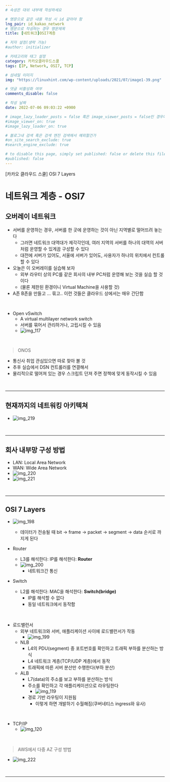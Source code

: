 ```yaml
---
# 속성은 대쉬 내부에 작성하세요

# 영문으로 같은 내용 작성 시 id 같아야 함
lng_pair: id_kakao_network
# 영문으로 작성하는 경우 영문제목
title: [네트워크]OSI7계층

# 저자 설정(생략 가능)
#author: initializer

# 카테고리와 태그 설정
category: 카카오클라우드스쿨
tags: [IP, Network, OSI7, TCP]

# 섬네일 이미지
img: "https://linuxhint.com/wp-content/uploads/2021/07/image1-39.png"

# 댓글 비활성화 여부
comments_disable: false

# 작성 날짜
date: 2022-07-06 09:03:22 +0900

# image_lazy_loader_posts = false 혹은 image_viewer_posts = false인 경우에만 사용하세요
#image_viewer_on: true
#image_lazy_loader_on: true

# 블로그내 검색 혹은 검색 엔진 검색에서 예외할건가
#on_site_search_exclude: true
#search_engine_exclude: true

# to disable this page, simply set published: false or delete this file
#published: false
---
```


<!-- outline-start -->

[카카오 클라우드 스쿨] OSI 7 Layers

<!-- outline-end -->




# 네트워크 계층 - OSI7

## 오버레이 네트워크
* 서버를 운영하는 경우, 서버를 한 곳에 운영하는 것이 아닌 지역별로 떨어뜨려 놓는다
  * 그러면 네트워크 대역대가 제각각인데, 여러 지역의 서버를 하나의 대역의 서버처럼 운영할 수 있게끔 구성할 수 있다
  * 대전에 서버가 있어도, 서울에 서버가 있어도, 사용자가 하나의 위치에서 컨트롤할 수 있다
* 오늘은 이 오버레이를 실습해 보자
  * 외부 라우터 상의 PC를 같은 회사의 내부 PC처럼 운영해 보는 것을 실습 할 것이다
  * (물론 제한된 환경이니 Virtual Machine을 사용할 것)
* A존 B존을 만들고 ... 묶고.. 이런 것들은 클라우드 상에서는 매우 간단함

<br>

* Open vSwitch
  * A virtual multilayer network switch
  * 서버를 묶어서 관리하거나, 고립시킬 수 있음
  * ![img_117](https://user-images.githubusercontent.com/104918800/178190045-7af27ed0-453b-4da5-9af9-2384c696628d.png)

<br>

> ONOS
* 통신사 취업 관심있으면 따로 찾아 볼 것
* 추후 실습에서 DSN 컨트롤러를 연결해서
* 물리적으로 떨어져 있는 경우 스크립트 던져 주면 정책에 맞게 동작시킬 수 있음

<br>
<hr>

## 현재까지의 네트워킹 아키텍쳐
* ![img_219](https://user-images.githubusercontent.com/104918800/178200026-64bf6f94-7958-4c7d-96df-15227433baac.png)

<br>
<hr>

## 회사 내부망 구성 방법
* LAN: Local Area Network
* WAN: Wide Area Network
* ![img_220](https://user-images.githubusercontent.com/104918800/178200028-3734da51-88f9-4ce8-905e-9e4928f79ddf.png)
* ![img_221](https://user-images.githubusercontent.com/104918800/178200032-e59c53a5-435a-44eb-a67a-fa44b669d058.png)

<br>
<hr>

## OSI 7 Layers
* ![img_198](https://user-images.githubusercontent.com/104918800/178190205-0c5455b1-4e93-4ffa-8131-2e81f71e4b55.png)
  * 데이터가 전송될 때 bit -> frame -> packet -> segment -> data 순서로 까지게 된다

* Router
  * L3를 해석한다: IP를 해석한다: **Router**
  * ![img_200](https://user-images.githubusercontent.com/104918800/178254178-b737a011-be83-4379-b349-979af1e68201.png)
    * 네트워크간 통신

* Switch
  * L2를 해석한다: MAC을 해석한다: **Switch(bridge)**
    * IP를 해석할 수 없다
    * 동일 네트워크에서 동작함

<br>

* 로드밸런서
  * 외부 네트워크와 서버, 애플리케이션 사이에 로드밸런서가 작동
    * ![img_199](https://user-images.githubusercontent.com/104918800/178190208-35312497-566b-4b37-af6c-8bb7b5b58297.png)
  * NLB
    * L4의 PDU(segment) 중 포트번호를 확인하고 트래픽 부하를 분산하는 방식
    * L4 네트워크 계층(TCP/UDP 계층)에서 동작
    * 트래픽에 따른 서버 분산만 수행한다(부하 분산)
  * ALB
    * L7(data)의 주소를 보고 부하를 분산하는 방식
    * 주소를 확인하고 각 애플리케이션으로 라우팅한다
      * ![img_119](https://user-images.githubusercontent.com/104918800/178190047-7843094a-9831-41d9-9119-e0202fb4bac6.png)
    * 경로 기반 라우팅이 지원됨
      * 이렇게 하면 개발하기 수월해짐(쿠버네티스 ingress와 유사)


<br>

* TCP/IP
  * ![img_120](https://user-images.githubusercontent.com/104918800/178190048-2c2828ad-43b9-4c70-b597-c574b2fb79c8.png)

<br>

> AWS에서 다중 AZ 구성 방법
* ![img_222](https://user-images.githubusercontent.com/104918800/178200036-03f6c6f0-64b3-40bf-aad3-80e23f068e6b.png)



<br>
<hr>
